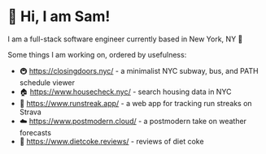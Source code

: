 # 👋 Hi, I am Sam!

I am a full-stack software engineer currently based in New York, NY 🗽

Some things I am working on, ordered by usefulness:

- 🚇 https://closingdoors.nyc/ - a minimalist NYC subway, bus, and PATH schedule viewer
- 🏠 https://www.housecheck.nyc/ - search housing data in NYC
- 🏃 https://www.runstreak.app/ - a web app for tracking run streaks on Strava
- ☁️ https://www.postmodern.cloud/ - a postmodern take on weather forecasts
- 🥤 https://www.dietcoke.reviews/ - reviews of diet coke
